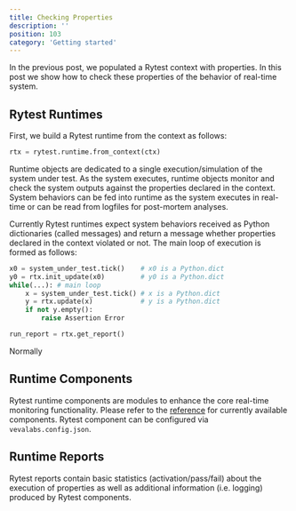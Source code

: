 ```yaml
---
title: Checking Properties
description: ''
position: 103
category: 'Getting started'
---
```


In the previous post, we populated a Rytest context with properties. In this post we show how to check these properties of the behavior of real-time system.

## Rytest Runtimes

First, we build a Rytest runtime from the context as follows:

<code-group>
<code-block label="Python" active>

```python
rtx = rytest.runtime.from_context(ctx)
```

</code-block>
</code-group>

Runtime objects are dedicated to a single execution/simulation of the system under test. As the system executes, runtime objects monitor and check the system outputs against the properties declared in the context. System behaviors can be fed into runtime as the system executes in real-time or can be read from logfiles for post-mortem analyses.

Currently Rytest runtimes expect system behaviors received as Python dictionaries (called messages) and return a message whether properties declared in the context violated or not. The main loop of execution is formed as follows:

<code-group>
<code-block label="Python" active>

```python
x0 = system_under_test.tick()    # x0 is a Python.dict
y0 = rtx.init_update(x0)         # y0 is a Python.dict
while(...): # main loop
	x = system_under_test.tick() # x is a Python.dict
	y = rtx.update(x)            # y is a Python.dict
	if not y.empty():
		raise Assertion Error

run_report = rtx.get_report()
```

</code-block>
</code-group>

Normally 


## Runtime Components

Rytest runtime components are modules to enhance the core real-time monitoring functionality. Please refer to  the [reference](/reference/component) for currently available components. Rytest component can be configured via `vevalabs.config.json`.

## Runtime Reports
Rytest reports contain basic statistics (activation/pass/fail) about the execution of properties as well as additional information (i.e. logging) produced by Rytest components.
